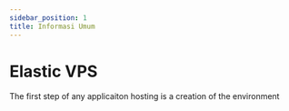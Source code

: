 ```yaml
---
sidebar_position: 1
title: Informasi Umum
---
```

# Elastic VPS
The first step of any applicaiton hosting is a creation of the environment